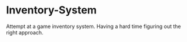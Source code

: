 # Inventory-System
Attempt at a game inventory system. Having a hard time figuring out the right approach. 
